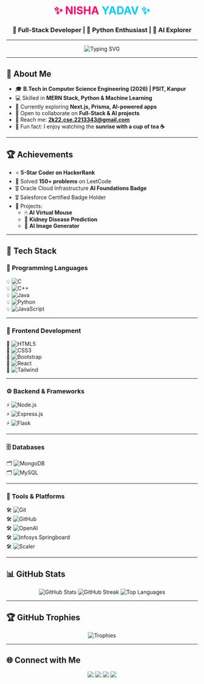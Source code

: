 <!-- Gradient Heading -->
<h1 align="center">
  <span style="color:#ff0066">✨ NISHA</span> 
  <span style="color:#00ccff">YADAV ✨</span>
</h1>

<h3 align="center">🚀 Full-Stack Developer | 🐍 Python Enthusiast | 🤖 AI Explorer</h3>

---

<!-- Typing SVG Animation -->
<p align="center">
  <img src="https://readme-typing-svg.herokuapp.com?font=Fira+Code&weight=600&size=24&duration=3000&pause=1000&color=FF61F6&center=true&vCenter=true&width=800&lines=Welcome+to+my+GitHub!;Full-Stack+%26+AI+Developer;Passionate+about+Building+Impactful+Projects;Always+Learning+New+Technologies" alt="Typing SVG" />
</p>

---

## 🌟 About Me  

- 🎓 **B.Tech in Computer Science Engineering (2026) | PSIT, Kanpur**  
- 💻 Skilled in **MERN Stack, Python & Machine Learning**  
- 🌱 Currently exploring **Next.js, Prisma, AI-powered apps**  
- 🤝 Open to collaborate on **Full-Stack & AI projects**  
- 📩 Reach me: **2k22.cse.2213343@gmail.com**  
- 🌸 Fun fact: I enjoy watching the **sunrise with a cup of tea ☕**  

---

## 🏆 Achievements  

- ⭐ **5-Star Coder on HackerRank**  
- 🧩 Solved **150+ problems** on LeetCode  
- 🎖 Oracle Cloud Infrastructure **AI Foundations Badge**  
- 🎖 Salesforce Certified Badge Holder  
- 📌 Projects:  
  - 🖱 **AI Virtual Mouse**  
  - 🏥 **Kidney Disease Prediction**  
  - 🎨 **AI Image Generator**  

---

## 🚀 Tech Stack  

### 📝 Programming Languages  
💡 ![C](https://img.shields.io/badge/C-00599C?style=flat-square&logo=c&logoColor=white)  
💡 ![C++](https://img.shields.io/badge/C++-00599C?style=flat-square&logo=c%2b%2b&logoColor=white)  
💡 ![Java](https://img.shields.io/badge/Java-FF6F00?style=flat-square&logo=java&logoColor=white)  
💡 ![Python](https://img.shields.io/badge/Python-FFD43B?style=flat-square&logo=python&logoColor=blue)  
💡 ![JavaScript](https://img.shields.io/badge/JavaScript-F7DF1E?style=flat-square&logo=javascript&logoColor=black)  

---

### 🎨 Frontend Development  
🎨 ![HTML5](https://img.shields.io/badge/HTML5-E34F26?style=flat-square&logo=html5&logoColor=white)  
🎨 ![CSS3](https://img.shields.io/badge/CSS3-1572B6?style=flat-square&logo=css3&logoColor=white)  
🎨 ![Bootstrap](https://img.shields.io/badge/Bootstrap-7952B3?style=flat-square&logo=bootstrap&logoColor=white)  
🎨 ![React](https://img.shields.io/badge/React-61DAFB?style=flat-square&logo=react&logoColor=black)  
🎨 ![Tailwind](https://img.shields.io/badge/Tailwind-38B2AC?style=flat-square&logo=tailwind-css&logoColor=white)  

---

### ⚙️ Backend & Frameworks  
⚡ ![Node.js](https://img.shields.io/badge/Node.js-339933?style=flat-square&logo=nodedotjs&logoColor=white)  
⚡ ![Express.js](https://img.shields.io/badge/Express.js-000000?style=flat-square&logo=express&logoColor=white)  
⚡ ![Flask](https://img.shields.io/badge/Flask-FFFFFF?style=flat-square&logo=flask&logoColor=black)  

---

### 🗄 Databases  
🗂 ![MongoDB](https://img.shields.io/badge/MongoDB-47A248?style=flat-square&logo=mongodb&logoColor=white)  
🗂 ![MySQL](https://img.shields.io/badge/MySQL-4479A1?style=flat-square&logo=mysql&logoColor=white)  

---

### 🔧 Tools & Platforms  
🛠 ![Git](https://img.shields.io/badge/Git-F05032?style=flat-square&logo=git&logoColor=white)  
🛠 ![GitHub](https://img.shields.io/badge/GitHub-181717?style=flat-square&logo=github&logoColor=white)  
🛠 ![OpenAI](https://img.shields.io/badge/OpenAI-412991?style=flat-square&logo=openai&logoColor=white)  
🛠 ![Infosys Springboard](https://img.shields.io/badge/Infosys_Springboard-007CC3?style=flat-square)  
🛠 ![Scaler](https://img.shields.io/badge/Scaler-0000FF?style=flat-square)  

---

## 📊 GitHub Stats  

<p align="center">
  <img src="https://github-readme-stats.vercel.app/api?username=NishaYadav-prog&show_icons=true&theme=omni" alt="GitHub Stats" />
  <img src="https://github-readme-streak-stats.herokuapp.com/?user=NishaYadav-prog&theme=omni" alt="GitHub Streak" />
  <img src="https://github-readme-stats.vercel.app/api/top-langs/?username=NishaYadav-prog&layout=compact&theme=omni" alt="Top Languages" />
</p>

---

## 🏆 GitHub Trophies  

<p align="center">
  <img src="https://github-profile-trophy.vercel.app/?username=NishaYadav-prog&theme=dracula&row=1&column=6" alt="Trophies" />
</p>

---

## 🌐 Connect with Me  

<p align="center">
  <a href="https://nishayadavportfolio.netlify.app"><img src="https://img.shields.io/badge/Portfolio-%23FF61F6.svg?&logo=web&logoColor=white" /></a>
  <a href="https://www.linkedin.com/in/nisha-yadav-96681a294/"><img src="https://img.shields.io/badge/LinkedIn-%230077B5.svg?&logo=linkedin&logoColor=white" /></a>
  <a href="mailto:2k22.cse.2213343@gmail.com"><img src="https://img.shields.io/badge/Email-D14836?logo=gmail&logoColor=white" /></a>
  <a href="https://github.com/NishaYadav-prog"><img src="https://img.shields.io/badge/GitHub-181717?logo=github&logoColor=white" /></a>
</p>
